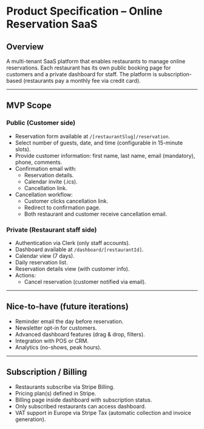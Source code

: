 # Product Specification – Online Reservation SaaS

## Overview

A multi-tenant SaaS platform that enables restaurants to manage online reservations.
Each restaurant has its own public booking page for customers and a private dashboard for staff.
The platform is subscription-based (restaurants pay a monthly fee via credit card).

---

## MVP Scope

### Public (Customer side)

- Reservation form available at `/[restaurantSlug]/reservation`.
- Select number of guests, date, and time (configurable in 15-minute slots).
- Provide customer information: first name, last name, email (mandatory), phone, comments.
- Confirmation email with:
  - Reservation details.
  - Calendar invite (.ics).
  - Cancellation link.
- Cancellation workflow:
  - Customer clicks cancellation link.
  - Redirect to confirmation page.
  - Both restaurant and customer receive cancellation email.

### Private (Restaurant staff side)

- Authentication via Clerk (only staff accounts).
- Dashboard available at `/dashboard/[restaurantId]`.
- Calendar view (7 days).
- Daily reservation list.
- Reservation details view (with customer info).
- Actions:
  - Cancel reservation (customer notified via email).

---

## Nice-to-have (future iterations)

- Reminder email the day before reservation.
- Newsletter opt-in for customers.
- Advanced dashboard features (drag & drop, filters).
- Integration with POS or CRM.
- Analytics (no-shows, peak hours).

---

## Subscription / Billing

- Restaurants subscribe via Stripe Billing.
- Pricing plan(s) defined in Stripe.
- Billing page inside dashboard with subscription status.
- Only subscribed restaurants can access dashboard.
- VAT support in Europe via Stripe Tax (automatic collection and invoice generation).
